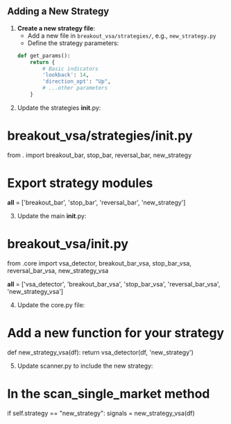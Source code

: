 ## Adding a New Strategy

1. **Create a new strategy file**:
   - Add a new file in `breakout_vsa/strategies/`, e.g., `new_strategy.py`
   - Define the strategy parameters:
   ```python
   def get_params():
       return {
           # Basic indicators
           'lookback': 14,
           'direction_opt': "Up",
           # ...other parameters
       }


2. Update the strategies __init__.py:
# breakout_vsa/strategies/__init__.py
from . import breakout_bar, stop_bar, reversal_bar, new_strategy

# Export strategy modules
__all__ = ['breakout_bar', 'stop_bar', 'reversal_bar', 'new_strategy']




3. Update the main __init__.py:
   
# breakout_vsa/__init__.py
from .core import vsa_detector, breakout_bar_vsa, stop_bar_vsa, reversal_bar_vsa, new_strategy_vsa

__all__ = ['vsa_detector', 'breakout_bar_vsa', 'stop_bar_vsa', 'reversal_bar_vsa', 'new_strategy_vsa']


4. Update the core.py file:

# Add a new function for your strategy
def new_strategy_vsa(df):
    return vsa_detector(df, 'new_strategy')


5. Update scanner.py to include the new strategy:

# In the scan_single_market method
if self.strategy == "new_strategy":
    signals = new_strategy_vsa(df)



